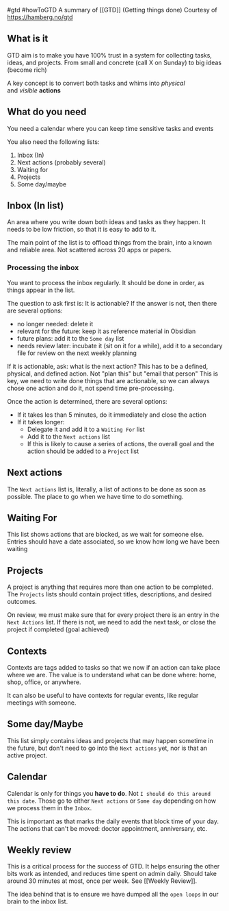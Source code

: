 #gtd #howToGTD 
A summary of [[GTD]] (Getting things done)
Courtesy of https://hamberg.no/gtd 

## What is it

GTD aim is to make you have 100% trust in a system for collecting tasks, ideas, and projects. From small and concrete (call X on Sunday) to big ideas (become rich)

A key concept is to convert both tasks and whims into _physical_ and _visible_ **actions**

## What do you need

You need a calendar where you can keep time sensitive tasks and events

You also need the following lists:
1.  Inbox (In)
2.  Next actions (probably several)
3.  Waiting for
4.  Projects
5.  Some day/maybe

## Inbox (In list)

An area where you write down both ideas and tasks as they happen. It needs to be low friction, so that it is easy to add to it.

The main point of the list is to offload things from the brain, into a known and reliable area. Not scattered across 20 apps or papers.

### Processing the inbox

You want to process the inbox regularly. It should be done in order, as things appear in the list. 

The question to ask first is: It is actionable? If the answer is not, then there are several options:
- no longer needed: delete it
- relevant for the future: keep it as reference material in Obsidian
- future plans: add it to the `Some day` list
- needs review later: incubate it (sit on it for a while), add it to a secondary  file for review on the next weekly planning

If it is actionable, ask: what is the next action? This has to be a defined, physical, and defined action. Not "plan this" but "email that person"
This is key, we need to write done things that are actionable, so we can always chose one action and do it, not spend time pre-processing.

Once the action is determined, there are several options:
- If it takes les than 5 minutes, do it immediately and close the action
- If it takes longer:
    - Delegate it and add it to a `Waiting For` list
    - Add it to the `Next actions` list
    - If this is likely to cause a series of actions, the overall goal and the action should be added to a `Project` list

## Next actions

The `Next actions` list is, literally, a list of actions to be done as soon as possible. The place to go when we have time to do something.

## Waiting For

This list shows actions that are blocked, as we wait for someone else. Entries should have a date associated, so we know how long we have been waiting

## Projects

A project is anything that requires more than one action to be completed. 
The `Projects` lists should contain project titles, descriptions, and desired outcomes.

On review, we must make sure that for every project there is an entry in the `Next Actions` list. If there is not, we need to add the next task, or close the project if completed (goal achieved)

## Contexts

Contexts are tags added to tasks so that we now if an action can take place where we are. The value is to understand what can be done where: home, shop, office, or anywhere. 

It can also be useful to have contexts for regular events, like regular meetings with someone.

## Some day/Maybe

This list simply contains ideas and projects that may happen sometime in the future, but don't need to go into the `Next actions` yet, nor is that an active project.

## Calendar

Calendar is only for things you **have to do**. Not `I should do this around this date`. Those go to either `Next actions` or `Some day` depending on how we process them in the `Inbox`. 

This is important as that marks the daily events that block time of your day. The actions that can't be moved: doctor appointment, anniversary, etc.

## Weekly review

This is a critical process for the success of GTD. It helps ensuring the other bits work as intended, and reduces time spent on admin daily. Should take around 30 minutes at most, once per week. See [[Weekly Review]].

The idea behind that is to ensure we have dumped all the `open loops` in our brain to the inbox list.


